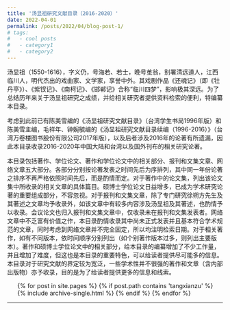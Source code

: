 ```yaml
---
title: '汤显祖研究文献目录（2016-2020）'
date: 2022-04-01
permalink: /posts/2022/04/blog-post-1/
# tags:
#   - cool posts
#   - category1
#   - category2
---
```


汤显祖（1550-1616），字义仍，号海若、若士，晚号茧翁，别署清远道人，江西临川人，明代杰出的戏曲家、文学家，享誉中外。其戏剧作品《还魂记》（即《牡丹亭》）、《紫钗记》、《南柯记》、《邯郸记》合称“临川四梦”，影响极其深远。为了总结历年来关于汤显祖研究之成绩，并给相关研究者提供资料检索的便利，特编纂本目录。

考虑到此前已有陈美雪编的《汤显祖研究文献目录》（台湾学生书局1996年版）和陈美雪主编，毛祥年、钟婉毓编的《汤显祖研究文献目录续编（1996-2016）》（台湾万卷楼图书股份有限公司2017年版），以及后者涉及2016年的论著有所遗漏，因此本目录收录2016-2020年中国大陆和台湾以及国外刊布的相关研究论著。

本目录包括著作、学位论文、著作和学位论文中的相关部分、报刊和文集文章、网络文章五大部分。各部分分别按论著发表之时间先后为序排列，其中同一年份论著之排序不再严格依照时间先后，而是酌情而定。对于著作中的论文集，列出该论文集中所收录的相关文章的具体篇目。硕博士学位论文日益增多，已成为学术研究论著的重要组成部分，不容忽视。对于报刊和文集文章，除了专门研究徐朔方先生及其著述之文章均予收录外，如该文章中有较多内容涉及汤显祖及其著述，也酌情予以收录。会议论文也归入报刊和文集文章中，仅收录未在报刊和文集发表者。网络文章中不乏富有价值之作，本目录酌情收录其中尚未正式发表并且基本符合学术规范的文章，同时考虑到网络文章并不完全固定，所以均注明检索日期。对于相关著作，如有不同版本，依时间顺序分别列出（如个别著作版本过多，则列出主要版本）。著作和硕博士学位论文中的相关部分，给本目录的编纂增加了不少工作量，并且增加了难度，但这也是本目录的重要特色，可以给读者提供尽可能多的信息。本目录对于研究文献的界定较为宽泛，一些学术性并不很强的著作和文章（含内部出版物）亦予收录，目的是为了给读者提供更多的信息和线索。


<ul> {% for post in site.pages %}
        {% if post.path contains 'tangxianzu' %}
          {% include archive-single.html %}
        {% endif %}
      {% endfor %}  
</ul>

------